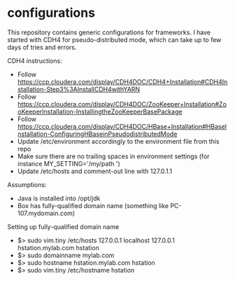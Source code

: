 configurations
==============

This repository contains generic configurations for frameworks. 
I have started with CDH4 for pseudo-distributed mode, which can take up to few days of tries and errors.

CDH4 instructions:
- Follow https://ccp.cloudera.com/display/CDH4DOC/CDH4+Installation#CDH4Installation-Step3%3AInstallCDH4withYARN
- Follow https://ccp.cloudera.com/display/CDH4DOC/ZooKeeper+Installation#ZooKeeperInstallation-InstallingtheZooKeeperBasePackage
- Follow https://ccp.cloudera.com/display/CDH4DOC/HBase+Installation#HBaseInstallation-ConfiguringHBaseinPseudodistributedMode
- Update /etc/environment accordingly to the environment file from this repo
- Make sure there are no trailing spaces in environment settings (for instance MY_SETTING='/my/path ')
- Update /etc/hosts and comment-out line with 127.0.1.1

Assumptions:
- Java is installed into /opt/jdk
- Box has fully-qualified domain name (something like PC-107.mydomain.com)

Setting up fully-qualified domain name
- $> sudo vim.tiny /etc/hosts
     127.0.0.1       localhost
     127.0.0.1       hstation.mylab.com hstation
- $> sudo domainname mylab.com
- $> sudo hostname hstation.mylab.com hstation
- $> sudo vim.tiny /etc/hostname
     hstation